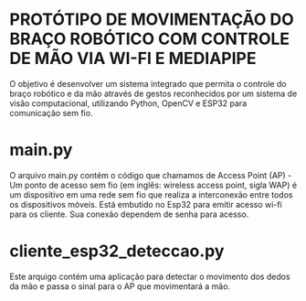 # PROTÓTIPO DE MOVIMENTAÇÃO DO BRAÇO ROBÓTICO COM CONTROLE DE MÃO VIA WI-FI E MEDIAPIPE
O objetivo é desenvolver um sistema integrado que permita o controle do braço robótico e da mão através de gestos reconhecidos por um sistema de visão computacional, utilizando Python, OpenCV e ESP32 para comunicação sem fio.

# main.py
O arquivo main.py contém o código que chamamos de Access Point (AP) - Um ponto de acesso sem fio (em inglês: wireless access point, sigla WAP) é um dispositivo em uma rede sem fio que realiza a interconexão entre todos os dispositivos móveis. Está embutido no Esp32 para emitir acesso wi-fi para os cliente. Sua conexão dependem de senha para acesso.

# cliente_esp32_deteccao.py
Este arquigo contém uma aplicação para detectar o movimento dos dedos da mão e passa o sinal para o AP que movimentará a mão.